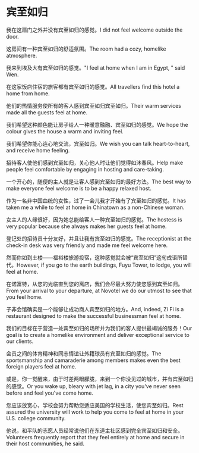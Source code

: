# 宾至如归

<p><span class="chinese">我在这扇门之外并没有宾至如归的感觉。</span><span class="english">I did not feel welcome outside the door.</span></p>

<p><span class="chinese">这房间有一种宾至如归的舒适氛围。</span><span class="english">The room had a cozy, homelike atmosphere.</span></p>

<p><span class="chinese">我来到埃及大有宾至如归的感觉。</span><span class="english">"I feel at home when I am in Egypt, " said Wen.</span></p>

<p><span class="chinese">在这家饭店住宿的旅客都有宾至如归的感觉。</span><span class="english">All travellers find this hotel a home from home.</span></p>

<p><span class="chinese">他们的热情服务使所有的客人感到宾至如归宾至如归。</span><span class="english">Their warm services made all the guests feel at home.</span></p>

<p><span class="chinese">我们希望这种颜色能让房子给人一种暖意融融、宾至如归的感觉。</span><span class="english">We hope the colour gives the house a warm and inviting feel.</span></p>

<p><span class="chinese">我们希望你能心连心地交流，宾至如归。</span><span class="english">We wish you can talk heart-to-heart, and receive home feeling.</span></p>

<p><span class="chinese">招待客人使他们感到宾至如归，关心他人时让他们觉得如沐春风。</span><span class="english">Help make people feel comfortable by engaging in hosting and care-taking.</span></p>

<p><span class="chinese">一个开心的，随便的主人就是让客人感到宾至如归的最好方法。</span><span class="english">The best way to make everyone feel welcome is to be a happy relaxed host.</span></p>

<p><span class="chinese">作为一名非中国血统的女性，过了一会儿我才开始有了宾至如归的感觉。</span><span class="english">It has taken me a while to feel at home in Chinatown as a non-Chinese woman.</span></p>

<p><span class="chinese">女主人的人缘很好，因为她总能给客人一种宾至如归的感觉。</span><span class="english">The hostess is very popular because she always makes her guests feel at home.</span></p>

<p><span class="chinese">登记处的招待员十分友好，并且让我有宾至如归的感觉。</span><span class="english">The receptionist at the check-in desk was very friendly and made me feel welcome here.</span></p>

<p><span class="chinese">然而你如到土楼——福裕楼旅游投宿，这种感觉就会被“宾至如归”这句成语所替代。</span><span class="english">However, if you go to the earth buildings, Fuyu Tower, to lodge, you will feel at home.</span></p>

<p><span class="chinese">在诺富特，从您的光临直到您的离店，我们会尽最大努力使您感到宾至如归。</span><span class="english">From your arrival to your departure, at Novotel we do our utmost to see that you feel home.</span></p>

<p><span class="chinese">子非会馆确实是一个能够让成功商人宾至如归的地方。</span><span class="english">And, indeed, Zi Fi is a restaurant designed to make the successful businessman feel at home.</span></p>

<p><span class="chinese">我们的目标在于营造一处宾至如归的场所并为我们的客人提供最竭诚的服务！</span><span class="english">Our goal is to create a homelike environment and deliver exceptional service to our clients.</span></p>

<p><span class="chinese">会员之间的体育精神和同志情谊让外籍球员有宾至如归的感觉。</span><span class="english">The sportsmanship and camaraderie among members makes even the best foreign players feel at home.</span></p>

<p><span class="chinese">或是，你一觉醒来，由于时差两眼朦胧，来到一个你没见过的城市，并有宾至如归的感觉。</span><span class="english">Or you wake up, bleary with jet lag, in a city you've never seen before and feel you've come home.</span></p>

<p><span class="chinese">您应该放宽心，学校会努力帮助您适应美国的学校生活，使您宾至如归。</span><span class="english">Rest assured the university will work to help you come to feel at home in your U.S. college community.</span></p>

<p><span class="chinese">他说，和平队的志愿人员经常说他们在东道主社区感到完全宾至如归和安全。</span><span class="english">Volunteers frequently report that they feel entirely at home and secure in their host communities, he said.</span></p>

